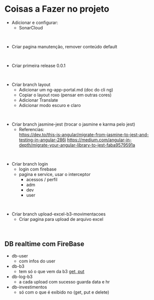 # Coisas a Fazer no projeto

- Adicionar e configurar:
  - SonarCloud

<br>

- Criar pagina manutenção, remover conteúdo default

<br>

- Criar primeira release 0.0.1

<br>

- Criar branch layout
  - Adicionar um ng-app-portal.md (doc do cli ng)
  - Copiar o layout roxo (pensar em outras cores)
  - Adicionar Translate
  - Adicionar modo escuro e claro

<br>

- Criar branch jasmine-jest (trocar o jasmine e karma pelo jest) <br>
  - Referencias: <br>
    https://dev.to/this-is-angular/migrate-from-jasmine-to-jest-and-testing-in-angular-286i
    https://medium.com/angular-in-depth/migrate-your-angular-library-to-jest-faba9579591a

<br>

- Criar branch login
  - login com firebase
  - pagina e service, usar o interceptor
    - acessos / perfil
    - adm
    - dev
    - user

<br>

- Criar branch upload-excel-b3-movimentacoes
  - Criar pagina para upload de arquivo excel

<br>

## DB realtime com FireBase

- db-user
  - com infos do user
- db-b3
  - tem só o que vem da b3 [get, put](upload-b3)
- db-log-b3
  - a cada upload com sucesso guarda data e hr
- db-investimentos
  - só com o que é exibido no (get, put e delete)
